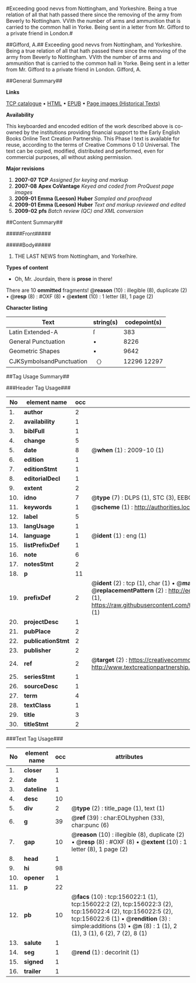 #Exceeding good nevvs from Nottingham, and Yorkeshire. Being a true relation of all that hath passed there since the removing of the army from Beverly to Nottingham. VVith the number of arms and ammunition that is carried to the common hall in Yorke. Being sent in a letter from Mr. Gifford to a private friend in London.#

##Gifford, A.##
Exceeding good nevvs from Nottingham, and Yorkeshire. Being a true relation of all that hath passed there since the removing of the army from Beverly to Nottingham. VVith the number of arms and ammunition that is carried to the common hall in Yorke. Being sent in a letter from Mr. Gifford to a private friend in London.
Gifford, A.

##General Summary##

**Links**

[TCP catalogue](http://www.ota.ox.ac.uk/tcp/)  • 
[HTML](http://tei.it.ox.ac.uk/tcp/Texts-HTML/free/A85/A85982.html)  • 
[EPUB](http://tei.it.ox.ac.uk/tcp/Texts-EPUB/free/A85/A85982.epub) • 
[Page images (Historical Texts)](https://data.historicaltexts.jisc.ac.uk/view?pubId=eebo-99871674e&pageId=eebo-99871674e-156022-1)

**Availability**

This keyboarded and encoded edition of the
	       work described above is co-owned by the institutions
	       providing financial support to the Early English Books
	       Online Text Creation Partnership. This Phase I text is
	       available for reuse, according to the terms of Creative
	       Commons 0 1.0 Universal. The text can be copied,
	       modified, distributed and performed, even for
	       commercial purposes, all without asking permission.

**Major revisions**

1. __2007-07__ __TCP__ *Assigned for keying and markup*
1. __2007-08__ __Apex CoVantage__ *Keyed and coded from ProQuest page images*
1. __2009-01__ __Emma (Leeson) Huber__ *Sampled and proofread*
1. __2009-01__ __Emma (Leeson) Huber__ *Text and markup reviewed and edited*
1. __2009-02__ __pfs__ *Batch review (QC) and XML conversion*

##Content Summary##

#####Front#####

#####Body#####

1. THE LAST NEWS from Nottingham, and Yorkeſhire.

**Types of content**

  * Oh, Mr. Jourdain, there is **prose** in there!

There are 10 **ommitted** fragments! 
 @__reason__ (10) : illegible (8), duplicate (2)  •  @__resp__ (8) : #OXF (8)  •  @__extent__ (10) : 1 letter (8), 1 page (2)

**Character listing**


|Text|string(s)|codepoint(s)|
|---|---|---|
|Latin Extended-A|ſ|383|
|General Punctuation|•|8226|
|Geometric Shapes|▪|9642|
|CJKSymbolsandPunctuation|〈〉|12296 12297|

##Tag Usage Summary##

###Header Tag Usage###

|No|element name|occ|attributes|
|---|---|---|---|
|1.|__author__|2||
|2.|__availability__|1||
|3.|__biblFull__|1||
|4.|__change__|5||
|5.|__date__|8| @__when__ (1) : 2009-10 (1)|
|6.|__edition__|1||
|7.|__editionStmt__|1||
|8.|__editorialDecl__|1||
|9.|__extent__|2||
|10.|__idno__|7| @__type__ (7) : DLPS (1), STC (3), EEBO-CITATION (1), PROQUEST (1), VID (1)|
|11.|__keywords__|1| @__scheme__ (1) : http://authorities.loc.gov/ (1)|
|12.|__label__|5||
|13.|__langUsage__|1||
|14.|__language__|1| @__ident__ (1) : eng (1)|
|15.|__listPrefixDef__|1||
|16.|__note__|6||
|17.|__notesStmt__|2||
|18.|__p__|11||
|19.|__prefixDef__|2| @__ident__ (2) : tcp (1), char (1)  •  @__matchPattern__ (2) : ([0-9\-]+):([0-9IVX]+) (1), (.+) (1)  •  @__replacementPattern__ (2) : http://eebo.chadwyck.com/downloadtiff?vid=$1&page=$2 (1), https://raw.githubusercontent.com/textcreationpartnership/Texts/master/tcpchars.xml#$1 (1)|
|20.|__projectDesc__|1||
|21.|__pubPlace__|2||
|22.|__publicationStmt__|2||
|23.|__publisher__|2||
|24.|__ref__|2| @__target__ (2) : https://creativecommons.org/publicdomain/zero/1.0/ (1), http://www.textcreationpartnership.org/docs/. (1)|
|25.|__seriesStmt__|1||
|26.|__sourceDesc__|1||
|27.|__term__|4||
|28.|__textClass__|1||
|29.|__title__|3||
|30.|__titleStmt__|2||


###Text Tag Usage###

|No|element name|occ|attributes|
|---|---|---|---|
|1.|__closer__|1||
|2.|__date__|1||
|3.|__dateline__|1||
|4.|__desc__|10||
|5.|__div__|2| @__type__ (2) : title_page (1), text (1)|
|6.|__g__|39| @__ref__ (39) : char:EOLhyphen (33), char:punc (6)|
|7.|__gap__|10| @__reason__ (10) : illegible (8), duplicate (2)  •  @__resp__ (8) : #OXF (8)  •  @__extent__ (10) : 1 letter (8), 1 page (2)|
|8.|__head__|1||
|9.|__hi__|98||
|10.|__opener__|1||
|11.|__p__|22||
|12.|__pb__|10| @__facs__ (10) : tcp:156022:1 (1), tcp:156022:2 (2), tcp:156022:3 (2), tcp:156022:4 (2), tcp:156022:5 (2), tcp:156022:6 (1)  •  @__rendition__ (3) : simple:additions (3)  •  @__n__ (8) : 1 (1), 2 (1), 3 (1), 6 (2), 7 (2), 8 (1)|
|13.|__salute__|1||
|14.|__seg__|1| @__rend__ (1) : decorInit (1)|
|15.|__signed__|1||
|16.|__trailer__|1||
